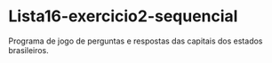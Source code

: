 # Lista16-exercicio2-sequencial
Programa de jogo de perguntas e respostas das capitais dos estados brasileiros.
